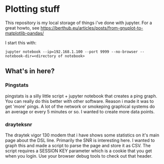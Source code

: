 # Plotting stuff

This repository is my local storage of things i've done with jupyter.
For a great howto, see https://berthub.eu/articles/posts/from-gnuplot-to-matplotlib-pandas/

I start this with:
```
jupyter notebook --ip=192.168.1.100 --port 9999 --no-browser --notebook-dir=<directory of notebook>
```


## What's in here?

### Pingstats
pingstats is a silly little script + jupyter notebook that creates a ping graph. You can really do this better with other software. Reason i made it was to get 'more' pings. A lot of the network or smokeping graphical systems do an average or every 5 minutes or so. I wanted to create more data points.

### drayteksnr
The draytek vigor 130 modem that i have shows some statistics on it's main page about the DSL line. Primarily the SNR is interesting here. I wanted to graph this and made a script to parse the page and store it as CSV.
The script requires a SESSION KEY parameter which is a cookie that you get when you login. Use your browser debug tools to check out that header.
